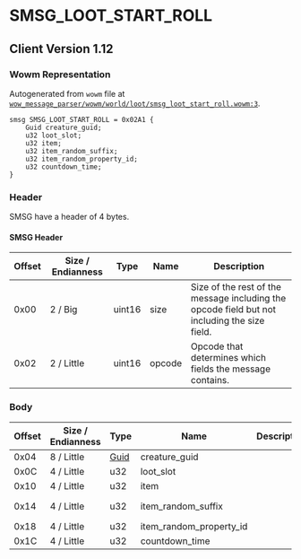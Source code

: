 # SMSG_LOOT_START_ROLL

## Client Version 1.12

### Wowm Representation

Autogenerated from `wowm` file at [`wow_message_parser/wowm/world/loot/smsg_loot_start_roll.wowm:3`](https://github.com/gtker/wow_messages/tree/main/wow_message_parser/wowm/world/loot/smsg_loot_start_roll.wowm#L3).
```rust,ignore
smsg SMSG_LOOT_START_ROLL = 0x02A1 {
    Guid creature_guid;
    u32 loot_slot;
    u32 item;
    u32 item_random_suffix;
    u32 item_random_property_id;
    u32 countdown_time;
}
```
### Header

SMSG have a header of 4 bytes.

#### SMSG Header

| Offset | Size / Endianness | Type   | Name   | Description |
| ------ | ----------------- | ------ | ------ | ----------- |
| 0x00   | 2 / Big           | uint16 | size   | Size of the rest of the message including the opcode field but not including the size field.|
| 0x02   | 2 / Little        | uint16 | opcode | Opcode that determines which fields the message contains.|

### Body

| Offset | Size / Endianness | Type | Name | Description | Comment |
| ------ | ----------------- | ---- | ---- | ----------- | ------- |
| 0x04 | 8 / Little | [Guid](../spec/packed-guid.md) | creature_guid |  |  |
| 0x0C | 4 / Little | u32 | loot_slot |  |  |
| 0x10 | 4 / Little | u32 | item |  |  |
| 0x14 | 4 / Little | u32 | item_random_suffix |  | vmangos/mangoszero: not used ? |
| 0x18 | 4 / Little | u32 | item_random_property_id |  |  |
| 0x1C | 4 / Little | u32 | countdown_time |  |  |

